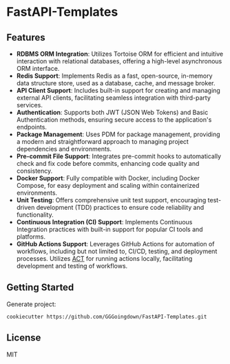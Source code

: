 # FastAPI-Templates

## Features

- **RDBMS ORM Integration**: Utilizes Tortoise ORM for efficient and intuitive interaction with relational databases, offering a high-level asynchronous ORM interface.
- **Redis Support**: Implements Redis as a fast, open-source, in-memory data structure store, used as a database, cache, and message broker.
- **API Client Support**: Includes built-in support for creating and managing external API clients, facilitating seamless integration with third-party services.
- **Authentication**: Supports both JWT (JSON Web Tokens) and Basic Authentication methods, ensuring secure access to the application's endpoints.
- **Package Management**: Uses PDM for package management, providing a modern and straightforward approach to managing project dependencies and environments.
- **Pre-commit File Support**: Integrates pre-commit hooks to automatically check and fix code before commits, enhancing code quality and consistency.
- **Docker Support**: Fully compatible with Docker, including Docker Compose, for easy deployment and scaling within containerized environments.
- **Unit Testing**: Offers comprehensive unit test support, encouraging test-driven development (TDD) practices to ensure code reliability and functionality.
- **Continuous Integration (CI) Support**: Implements Continuous Integration practices with built-in support for popular CI tools and platforms.
- **GitHub Actions Support**: Leverages GitHub Actions for automation of workflows, including but not limited to, CI/CD, testing, and deployment processes. Utilizes [ACT](https://github.com/nektos/act) for running actions locally, facilitating development and testing of workflows.

## Getting Started

Generate project:
```
cookiecutter https://github.com/GGGoingdown/FastAPI-Templates.git
```

## License
MIT
